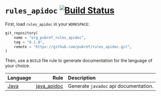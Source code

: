 # `rules_apidoc` [![Build Status](https://travis-ci.org/pubref/rules_apidoc.svg?branch=master)](https://travis-ci.org/pubref/rules_apidoc)

First, load `rules_apidoc` in your `WORKSPACE`:

```python
git_repository(
    name = "org_pubref_rules_apidoc",
    tag = "0.1.0",
    remote = "https://github.com/pubref/rules_apidoc.git",
)
```

Then, use a `BUILD` file rule to generate documentation for the
language of your choice.

| Language | Rule | Description |
| :---     | ---: | :---------- |
| [Java](java)     | [java_apidoc](java#java_apidoc) | Generate `javadoc` api documentation. |
